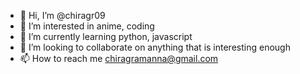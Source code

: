 - 👋 Hi, I’m @chiragr09
- 👀 I’m interested in anime, coding
- 🌱 I’m currently learning python, javascript
- 💞️ I’m looking to collaborate on anything that is interesting enough
- 📫 How to reach me chiragramanna@gmail.com

<!---
chiragr09/chiragr09 is a ✨ special ✨ repository because its `README.md` (this file) appears on your GitHub profile.
You can click the Preview link to take a look at your changes.
--->
